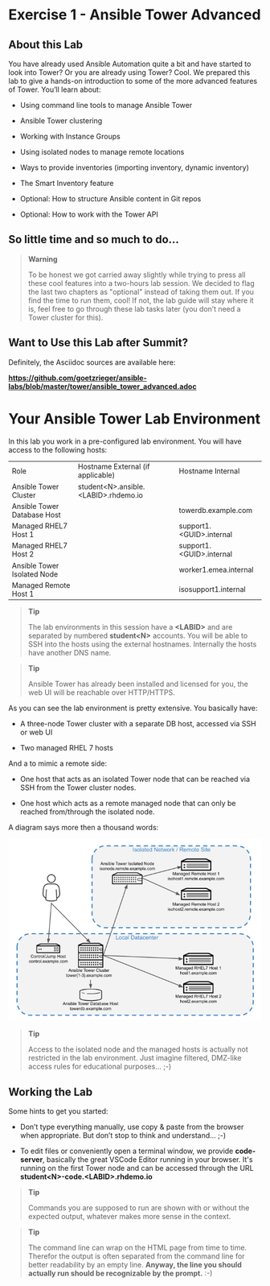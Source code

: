 # Exercise 1 - Ansible Tower Advanced

## About this Lab

You have already used Ansible Automation quite a bit and have started to
look into Tower? Or you are already using Tower? Cool. We prepared this
lab to give a hands-on introduction to some of the more advanced
features of Tower. You’ll learn about:

  - Using command line tools to manage Ansible Tower

  - Ansible Tower clustering

  - Working with Instance Groups

  - Using isolated nodes to manage remote locations

  - Ways to provide inventories (importing inventory, dynamic inventory)

  - The Smart Inventory feature

  - Optional: How to structure Ansible content in Git repos

  - Optional: How to work with the Tower API

## So little time and so much to do…

> **Warning**
>
> To be honest we got carried away slightly while trying to press all
> these cool features into a two-hours lab session. We decided to flag
> the last two chapters as "optional" instead of taking them out. If you
> find the time to run them, cool\! If not, the lab guide will stay
> where it is, feel free to go through these lab tasks later (you don’t
> need a Tower cluster for this).

## Want to Use this Lab after Summit?

Definitely, the Asciidoc sources are available here:

**https://github.com/goetzrieger/ansible-labs/blob/master/tower/ansible_tower_advanced.adoc**

# Your Ansible Tower Lab Environment

In this lab you work in a pre-configured lab environment. You will have
access to the following hosts:

|                                  |                                         |                                |
| -------------------------------- | --------------------------------------- | ------------------------------ |
| Role                             | Hostname External (if applicable)       | Hostname Internal              |
| Ansible Tower Cluster            | student\<N>.ansible.\<LABID>.rhdemo.io                                        |                                |
| Ansible Tower Database Host      |                                         | towerdb.example.com            |
| Managed RHEL7 Host 1             |                                         | support1.&lt;GUID&gt;.internal     |
| Managed RHEL7 Host 2             |                                         | support1.&lt;GUID&gt;.internal     |
| Ansible Tower Isolated Node      |                                         | worker1.emea.internal |
| Managed Remote Host 1            |                                         | isosupport1.internal  |

> **Tip**
>
> The lab environments in this session have a **\<LABID>** and are separated by numbered **student\<N>** accounts. You will be able to SSH into the hosts using the external hostnames. Internally the hosts have another DNS name.

> **Tip**
>
> Ansible Tower has already been installed and licensed for you, the web
> UI will be reachable over HTTP/HTTPS.

As you can see the lab environment is pretty extensive. You basically
have:

  - A three-node Tower cluster with a separate DB host, accessed via SSH
    or web UI

  - Two managed RHEL 7 hosts

And a to mimic a remote side:

  - One host that acts as an isolated Tower node that can be reached via
    SSH from the Tower cluster nodes.

  - One host which acts as a remote managed node that can only be reached
    from/through the isolated node.

A diagram says more then a thousand words:

![adv\_tower\_diagram.png](../../images/adv_tower_diagram.png)

> **Tip**
>
> Access to the isolated node and the managed hosts is actually not
> restricted in the lab environment. Just imagine filtered, DMZ-like
> access rules for educational purposes… ;-)

## Working the Lab

Some hints to get you started:

  - Don’t type everything manually, use copy & paste from the browser
    when appropriate. But don’t stop to think and understand… ;-)

  - To edit files or conveniently open a terminal window, we provide **code-server**, basically the great VSCode Editor running in your browser. It's running on the first Tower node and can be accessed through the URL **student\<N>-code.\<LABID>.rhdemo.io**

> **Tip**
>
> Commands you are supposed to run are shown with or without the
> expected output, whatever makes more sense in the context.

> **Tip**
>
> The command line can wrap on the HTML page from time to time. Therefor
> the output is often separated from the command line for better
> readability by an empty line. **Anyway, the line you should actually
> run should be recognizable by the prompt.** :-)
